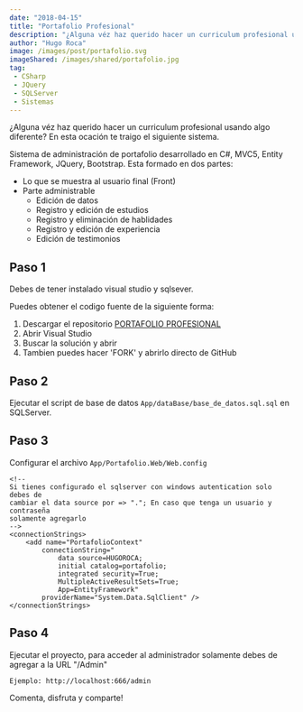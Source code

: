 ```yaml
---
date: "2018-04-15"
title: "Portafolio Profesional"
description: "¿Alguna véz haz querido hacer un curriculum profesional usando algo diferente? En esta ocación te traigo el siguiente sistema."
author: "Hugo Roca"
image: /images/post/portafolio.svg
imageShared: /images/shared/portafolio.jpg
tag:
 - CSharp
 - JQuery
 - SQLServer
 - Sistemas
---
```


¿Alguna véz haz querido hacer un curriculum profesional usando algo diferente? En esta ocación te traigo el siguiente sistema.

Sistema de administración de portafolio desarrollado en C#, MVC5, Entity Framework, JQuery, Bootstrap. Esta formado en dos partes:

* Lo que se muestra al usuario final (Front)
* Parte administrable 
    - Edición de datos 
    - Registro y edición de estudios 
    - Registro y eliminación de hablidades 
    - Registro y edición de experiencia 
    - Edición de testimonios

## Paso 1
Debes de tener instalado visual studio y sqlsever.

Puedes obtener el codigo fuente de la siguiente forma:

1. Descargar el repositorio [PORTAFOLIO PROFESIONAL](https://github.com/PORTAFOLIO-PROYECTOS/PORTAFOLIO-PROFESIONAL/archive/master.zip)
2. Abrir Visual Studio
3. Buscar la solución y abrir
4. Tambien puedes hacer 'FORK' y abrirlo directo de GitHub

## Paso 2
Ejecutar el script de base de datos ```App/dataBase/base_de_datos.sql.sql``` en SQLServer.


## Paso 3
Configurar el archivo ```App/Portafolio.Web/Web.config```
```
<!-- 
Si tienes configurado el sqlserver con windows autentication solo debes de 
cambiar el data source por => "."; En caso que tenga un usuario y contraseña 
solamente agregarlo
-->
<connectionStrings>
    <add name="PortafolioContext" 
        connectionString="
            data source=HUGOROCA;
            initial catalog=portafolio;
            integrated security=True;
            MultipleActiveResultSets=True;
            App=EntityFramework" 
        providerName="System.Data.SqlClient" />
</connectionStrings>
```

## Paso 4
Ejecutar el proyecto, para acceder al administrador solamente debes de agregar a la URL "/Admin"

```
Ejemplo: http://localhost:666/admin
```

Comenta, disfruta y comparte! 

